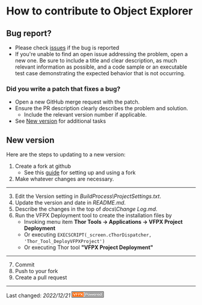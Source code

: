# How to contribute to Object Explorer

## Bug report?
- Please check [issues](https://github.com/VFPX/ObjectExplorer/issues) if the bug is reported
- If you're unable to find an open issue addressing the problem, open a new one. Be sure to include a title and clear description, as much relevant information as possible, and a code sample or an executable test case demonstrating the expected behavior that is not occurring.

### Did you write a patch that fixes a bug?
- Open a new GitHub merge request with the patch.
- Ensure the PR description clearly describes the problem and solution.
  - Include the relevant version number if applicable.
- See [New version](#new-version) for additional tasks

## New version
Here are the steps to updating to a new version:

1. Create a fork at github
   - See this [guide](https://www.dataschool.io/how-to-contribute-on-github/) for setting up and using a fork
2. Make whatever changes are necessary.
---
3. Edit the Version setting in _BuildProcess\ProjectSettings.txt_.
4. Update the version and date in _README.md_.
5. Describe the changes in the top of _docs\Change Log.md_.
6. Run the VFPX Deployment tool to create the installation files by
    -   Invoking menu item  **Thor Tools -> Applications -> VFPX Project Deployment**  
    -   Or executing ```EXECSCRIPT(_screen.cThorDispatcher, 'Thor_Tool_DeployVFPXProject')``` 
    -   Or executing Thor tool **"VFPX Project Deployment"**
---
7. Commit
9. Push to your fork
10. Create a pull request

---
Last changed: _2022/12/21_ ![Picture](../Docs/Images/vfpxpoweredby_alternative.gif)
